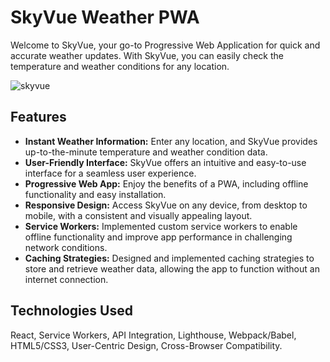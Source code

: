 # SkyVue Weather PWA

Welcome to SkyVue, your go-to Progressive Web Application for quick and accurate weather updates. With SkyVue, you can easily check the temperature and weather conditions for any location.


![skyvue](https://github.com/anshita-21/SkyVue/assets/140099324/4e8338dc-624a-4109-9ab8-d983f2b6c458)




## Features

- **Instant Weather Information:** Enter any location, and SkyVue provides up-to-the-minute temperature and weather condition data.
- **User-Friendly Interface:** SkyVue offers an intuitive and easy-to-use interface for a seamless user experience.
- **Progressive Web App:** Enjoy the benefits of a PWA, including offline functionality and easy installation.
- **Responsive Design:** Access SkyVue on any device, from desktop to mobile, with a consistent and visually appealing layout.
- **Service Workers:** Implemented custom service workers to enable offline functionality and improve app performance in challenging network conditions.
- **Caching Strategies:** Designed and implemented caching strategies to store and retrieve weather data, allowing the app to function without an internet connection.

## Technologies Used

React, Service Workers, API Integration, Lighthouse, Webpack/Babel, HTML5/CSS3, User-Centric Design, Cross-Browser Compatibility.

